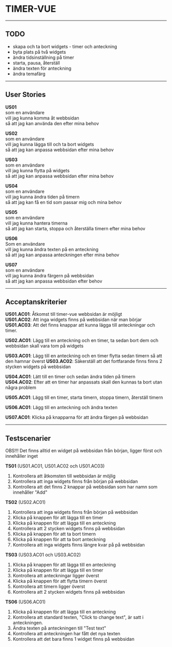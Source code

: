 # TIMER-VUE
---
## TODO
* skapa och ta bort widgets \- timer och anteckning  
* byta plats på två widgets  
* ändra tidsinställning på timer  
* starta, pausa, återställ  
* ändra texten för anteckning  
* ändra temafärg

---

## User Stories

**US01**  
som en användare  
vill jag kunna komma åt webbsidan  
så att jag kan använda den efter mina behov

**US02**  
som en användare  
vill jag kunna lägga till och ta bort widgets  
så att jag kan anpassa webbsidan efter mina behov

**US03**  
som en användare  
vill jag kunna flytta på widgets  
så att jag kan anpassa webbsidan efter mina behov  

**US04**  
som en användare  
vill jag kunna ändra tiden på timern  
så att jag kan få en tid som passar mig och mina behov  

**US05**  
som en användare  
vill jag kunna hantera timerna  
så att jag kan starta, stoppa och återställa timern efter mina behov  

**US06**  
Som en användare  
vill jag kunna ändra texten på en anteckning  
så att jag kan anpassa anteckningen efter mina behov  

**US07**  
som en användare  
vill jag kunna ändra färgern på webbsidan   
så att jag kan anpassa webbsidan efter behov    

---

## Acceptanskriterier
**US01.AC01**: Åtkomst till timer-vue webbsidan är möjligt  
**US01.AC02**: Att inga widgets finns på webbsidan när man börjar  
**US01.AC03**: Att det finns knappar att kunna lägga till anteckningar och timer.  
  
**US02.AC01**: Lägg till en anteckning och en timer, ta sedan bort dem och webbsidan skall vara tom på widgets

**US03.AC01**: Lägg till en anteckning och en timer flytta sedan timern så att den hamnar överst
**US03.AC02**: Säkerställ att det fortfarande finns finns 2 stycken widgets på webbsidan

**US04.AC01**: Lätt till en timer och sedan ändra tiden på timern  
**US04.AC02**: Efter att en timer har anpassats skall den kunnas ta bort utan några problem

**US05.AC01**: Lägg till en timer, starta timern, stoppa timern, återställ timern

**US06.AC01**: Lägg till en anteckning och ändra texten

**US07.AC01**: Klicka på knapparna för att ändra färgen på webbsidan

---

## Testscenarier

OBS!!! Det finns alltid en widget på webbsidan från början, ligger först och innehåller inget
     
**TS01** (US01.AC01, US01.AC02 och US01.AC03)
01. Kontrollera att åtkomsten till webbsidan är möjlig
02. Kontrollera att inga widgets finns från början på webbsidan
03. Kontrollera att det finns 2 knappar på webbsidan som har namn som innehåller "Add"

**TS02** (US02.AC01)
01. Kontrollera att inga widgets finns från början på webbsidan
02. Klicka på knappen för att lägga till en timer
03. Klicka på knappen för att lägga till en anteckning
04. Kontrollera att 2 stycken widgets finns på webbsidan
05. Klicka på knappen för att ta bort timern
06. Klicka på knappen för att ta bort anteckning
07. Kontrollera att inga widgets finns längre kvar på på webbsidan

**TS03** (US03.AC01 och US03.AC02)
01. Klicka på knappen för att lägga till en anteckning
02. Klicka på knappen för att lägga till en timer
03. Kontrollera att anteckningar ligger överst
04. Klicka på knappen för att flytta timern överst
05. Kontrollera att timern ligger överst
06. Kontrollera att 2 stycken widgets finns på webbsidan



**TS06** (US06.AC01)
01. Klicka på knappen för att lägga till en anteckning
02. Kontrollera att standard texten, "Click to change text", är satt i anteckningen.
03. Ändra texten på anteckningen till "Test text"
04. Kontrollera att anteckningen har fått det nya texten
04. Kontrollera att det bara finns 1 widget finns på webbsidan






